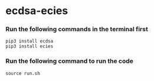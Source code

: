 # ecdsa-ecies

### Run the following commands in the terminal first

```
pip3 install ecdsa
pip3 install ecies
```

### Run the following command to run the code

```
source run.sh
```
